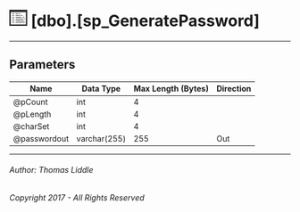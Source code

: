 #### 

# ![Stored Procedures](../../Images/StoredProcedure32.png) [dbo].[sp_GeneratePassword]

---

## <a name="#parameters"></a>Parameters

| Name | Data Type | Max Length (Bytes) | Direction |
|---|---|---|---|
| @pCount | int | 4 |  |
| @pLength | int | 4 |  |
| @charSet | int | 4 |  |
| @passwordout | varchar(255) | 255 | Out |


---

###### Author:  Thomas Liddle

###### Copyright 2017 - All Rights Reserved

